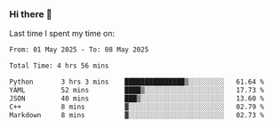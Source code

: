 ### Hi there 👋

<!--
**Grav1tum/Grav1tum** is a ✨ _special_ ✨ repository because its `README.md` (this file) appears on your GitHub profile.

Here are some ideas to get you started:

- 🔭 I’m currently working on ...
- 🌱 I’m currently learning ...
- 👯 I’m looking to collaborate on ...
- 🤔 I’m looking for help with ...
- 💬 Ask me about ...
- 📫 How to reach me: ...
- 😄 Pronouns: ...
- ⚡ Fun fact: ...
-->
Last time I spent my time on:
<!--START_SECTION:waka-->

```txt
From: 01 May 2025 - To: 08 May 2025

Total Time: 4 hrs 56 mins

Python       3 hrs 3 mins    ███████████████▒░░░░░░░░░   61.64 %
YAML         52 mins         ████▒░░░░░░░░░░░░░░░░░░░░   17.73 %
JSON         40 mins         ███▒░░░░░░░░░░░░░░░░░░░░░   13.60 %
C++          8 mins          ▓░░░░░░░░░░░░░░░░░░░░░░░░   02.79 %
Markdown     8 mins          ▓░░░░░░░░░░░░░░░░░░░░░░░░   02.73 %
```

<!--END_SECTION:waka-->

